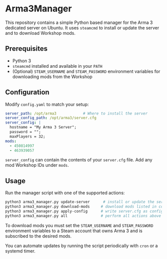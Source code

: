 # Arma3Manager

This repository contains a simple Python based manager for the Arma 3 dedicated server on Ubuntu. It uses `steamcmd` to install or update the server and to download Workshop mods.

## Prerequisites

- Python 3
- `steamcmd` installed and available in your `PATH`
- (Optional) `STEAM_USERNAME` and `STEAM_PASSWORD` environment variables for downloading mods from the Workshop

## Configuration

Modify `config.yaml` to match your setup:

```yaml
server_path: /opt/arma3            # Where to install the server
server_config_path: /opt/arma3/server.cfg
server_config: |
  hostname = "My Arma 3 Server";
  password = "";
  maxPlayers = 32;
mods:
  - 450814997
  - 463939057
```

`server_config` can contain the contents of your `server.cfg` file. Add any mod Workshop IDs under `mods`.

## Usage

Run the manager script with one of the supported actions:

```bash
python3 arma3_manager.py update-server      # install or update the server
python3 arma3_manager.py download-mods     # download mods listed in config.yaml
python3 arma3_manager.py apply-config      # write server.cfg as configured
python3 arma3_manager.py all               # perform all actions above
```

To download mods you must set the `STEAM_USERNAME` and `STEAM_PASSWORD` environment variables to a Steam account that owns Arma 3 and is subscribed to the desired mods.

You can automate updates by running the script periodically with `cron` or a systemd timer.
